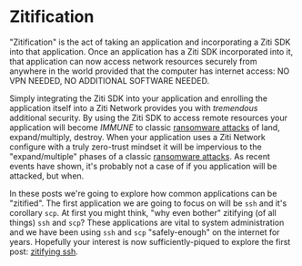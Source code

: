 # Zitification

"Zitification" is the act of taking an application and incorporating a Ziti SDK into that application. Once an
application has a Ziti SDK incorporated into it, that application can now access network resources securely from
anywhere in the world provided that the computer has internet access: NO VPN NEEDED, NO ADDITIONAL SOFTWARE NEEDED.

Simply integrating the Ziti SDK into your application and enrolling the application itself into a Ziti Network provides
you with _tremendous_ additional security. By using the Ziti SDK to access remote resources your application will
become _IMMUNE_ to classic [ransomware attacks](https://netfoundry.io/ztna-ransomware/) of land, expand/multiply,
destroy. When your application uses a Ziti Network configure with a truly zero-trust mindset it will be impervious to
the "expand/multiple" phases of a classic [ransomware attacks](https://netfoundry.io/ztna-ransomware/). As recent
events have shown, it's probably not a case of if you application will be attacked, but when.

In these posts we're going to explore how common applications can be "zitified". The first application we are going
to focus on will be `ssh` and it's corollary `scp`.  At first you might think, "why even bother" zitifying (of all
things) `ssh` and `scp`? These applications are vital to system administration and we have been using `ssh` and
`scp` "safely-enough" on the internet for years.  Hopefully your interest is now sufficiently-piqued to explore the
first post: [zitifying ssh]( ./ssh/zitifying-ssh.md).
